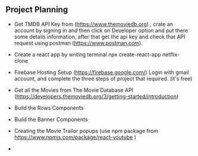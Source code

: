 ## Project Planning 
- Get TMDB API Key from (https://www.themoviedb.org) , crate an account by signing in and then click on Developer option and put there some details information, after that get the api key and check that API request using postman (https://www.postman.com).

- Create a react app by writing terminal npx create-react-app netflix-clone 

- Firebase Hosting Setup (https://firebase.google.com/)
Login with gmail account, and complete the three steps of project that required. (it's free)

- Get all the Movies from The Movie Database API (https://developers.themoviedb.org/3/getting-started/introduction)
- Build the Rows Components
- Build the Banner Components
- Creating the Movie Trailor popups (use npm package from https://www.npmjs.com/package/react-youtube )
- 
